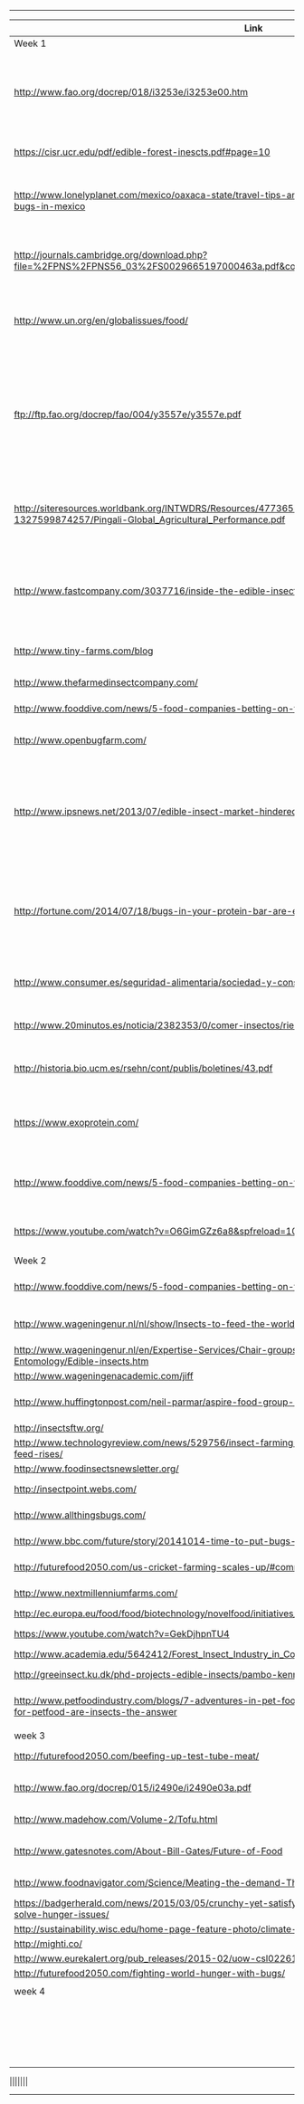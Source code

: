 
---

|**Link** |**Titel**|**tag**|**Author**|**year**|**marks**|
|--- |---|---|---|---|---|
|Week 1||||||
|http://www.fao.org/docrep/018/i3253e/i3253e00.htm|"Edible insects Future prospects for food and feed security"|general, report, insects|FOOD AND AGRICULTURE ORGANIZATION OF THE UNITED NATIONS|2013|-|
|https://cisr.ucr.edu/pdf/edible-forest-inescts.pdf#page=10|Edible forest insect|general, compendium, insects||||
|http://www.lonelyplanet.com/mexico/oaxaca-state/travel-tips-and-articles/the-10-tastiest-insects-and-bugs-in-mexico|The 10 tastiest insects and bugs in Mexico|insects bugs, mexico, article|Lonlyplanet|2014||
|http://journals.cambridge.org/download.php?file=%2FPNS%2FPNS56_03%2FS0029665197000463a.pdf&code=dd7003abddac5e9e3d961c531b3262e2 |Food industry, nutrition and public health |journal, technique, preservation, processing matrix,  |cambridge|1997||
|http://www.un.org/en/globalissues/food/||webpage, summary, food in general, market analysis|UN|||
|ftp://ftp.fao.org/docrep/fao/004/y3557e/y3557e.pdf||food prospects|||Table of content on page 7 , “The projections at a glance” on page 9 (= pages 19-20 on the PDF)|
|http://siteresources.worldbank.org/INTWDRS/Resources/477365-1327599046334/8394679-1327599874257/Pingali-Global_Agricultural_Performance.pdf|“Global agricultural performance : past trends and future prospects”|market analysis, food market, analysis|worldbank|2008||
|http://www.fastcompany.com/3037716/inside-the-edible-insect-industrial-complex|inside-the-edible-insect-industrial-complex|market analysis, USA, technique, price, processing, webpage, article||2015||
|http://www.tiny-farms.com/blog||company, blog, industry contact|tiny-farm|2015||
|http://www.thefarmedinsectcompany.com/||webpage, free , advertising ||||
|http://www.fooddive.com/news/5-food-companies-betting-on-the-bug-business/152338/||webpage, links, TED,||||
|http://www.openbugfarm.com/||webpage, open source, github, Maker||||
|http://www.ipsnews.net/2013/07/edible-insect-market-hindered-by-legal-and-cultural-barriers-in-spain/|edible-insect-market-hindered-by-legal-and-cultural-barriers-in-spain/|Europe, producer, Spain, legal issues||||
|http://fortune.com/2014/07/18/bugs-in-your-protein-bar-are-edible-insects-the-next-food-craze/|bugs-in-your-protein-bar-are-edible-insects-the-next-food-craze/|market analysis, protein, |fortune|||
|http://www.consumer.es/seguridad-alimentaria/sociedad-y-consumo/2015/02/18/221464.php||article, spanish, risk of eating, legal issues, |consumer,es|2015||
|http://www.20minutos.es/noticia/2382353/0/comer-insectos/riesgos-salud/espana-europa/||risk of eating, legal issues, article|20minutos|2015||
|http://historia.bio.ucm.es/rsehn/cont/publis/boletines/43.pdf||article, mexico, market analysis, latin america||||
|https://www.exoprotein.com/||webpage, online shop, real product, example, crickets||||
|http://www.fooddive.com/news/5-food-companies-betting-on-the-bug-business/152338/|5 food companies betting on the bug business|example, market anlysis, article||||
|https://www.youtube.com/watch?v=O6GimGZz6a8&spfreload=10|Marcel Dicke why not eat bugs|TED video||||
|||||||
|Week 2||||||
|http://www.fooddive.com/news/5-food-companies-betting-on-the-bug-business/152338/||competition, processing, technique, ||||
|http://www.wageningenur.nl/nl/show/Insects-to-feed-the-world.htm|Insects to feed the world|academic reference, ||||
|http://www.wageningenur.nl/en/Expertise-Services/Chair-groups/Plant-Sciences/Laboratory-of-Entomology/Edible-insects.htm||"||||
|http://www.wageningenacademic.com/jiff||journal||||
|http://www.huffingtonpost.com/neil-parmar/aspire-food-group-hult-prize_b_3982374.html|article, food, world hunger|huffingtionpost||||
|http://insectsftw.org/||"||||
|http://www.technologyreview.com/news/529756/insect-farming-is-taking-shape-as-demand-for-animal-feed-rises/||article|MIT, technologiereview|||
|http://www.foodinsectsnewsletter.org/||newsletter||||
|http://insectpoint.webs.com/||buisiness development||||
|http://www.allthingsbugs.com/||cricket flour company||||
|http://www.bbc.com/future/story/20141014-time-to-put-bugs-on-the-menu||Movie, documentary|BBC|||
|http://futurefood2050.com/us-cricket-farming-scales-up/#comment-11454||tinyfarms, article||||
|http://www.nextmillenniumfarms.com/||food problem, hunger||||
|http://ec.europa.eu/food/food/biotechnology/novelfood/initiatives_en.htm||legal issues||||
|https://www.youtube.com/watch?v=GekDjhpnTU4||food problem, hunger||||
|http://www.academia.edu/5642412/Forest_Insect_Industry_in_Collaborative_Forest_Management_An_Overview||||||
|http://greeinsect.ku.dk/phd-projects-edible-insects/pambo-kennedy-otieno/||academic reference, ||||
|http://www.petfoodindustry.com/blogs/7-adventures-in-pet-food/post/4661-alternative-protein-sources-for-petfood-are-insects-the-answer||pet food, protein, market analysis||||
|||||||
|week 3||||||
|http://futurefood2050.com/beefing-up-test-tube-meat/||five forces, market anysis||||
|http://www.fao.org/docrep/015/i2490e/i2490e03a.pdf||world hunger, market analysis||||
|http://www.madehow.com/Volume-2/Tofu.html||processing, technique,||||
|http://www.gatesnotes.com/About-Bill-Gates/Future-of-Food||market anlysis, food in common||||
|http://www.foodnavigator.com/Science/Meating-the-demand-The-future-of-meat-replacement-proteins||competitive products||||
|https://badgerherald.com/news/2015/03/05/crunchy-yet-satisfying-grad-students-use-mealworms-to-solve-hunger-issues/||mealwormes||||
|http://sustainability.wisc.edu/home-page-feature-photo/climate-quest-winner-announced/||climate quest||||
|http://mighti.co/||climate quest||||
|http://www.eurekalert.org/pub_releases/2015-02/uow-csl022615.php||mealwormes||||
|http://futurefood2050.com/fighting-world-hunger-with-bugs/||crickets||||
|||||||
|week 4||||||
|||||||
|||||||
|||||||
|||||||
|||||||
|||||||
|||||||
|||||||
|||||||
|||||||
|||||||
|||||||
|||||||
|||||||
|||||||
|||||||
|||||||
|||||||
|||||||
|||||||

|||||||












---

